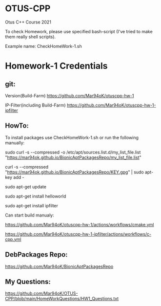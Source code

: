 # OTUS-CPP
Otus C++ Course 2021

To check Homework, please use specified bash-script (I've tried to make them really shell scripts).

Example name:
CheckHomeWork-1.sh  


Homework-1 Credentials
=

git:
--
Version(Build-Farm)
https://github.com/Mar94oK/otuscpp-hw-1

IP-Filter(including Build-Farm)
https://github.com/Mar94oK/otuscpp-hw-1-ipfilter

HowTo:
--
To install packages use CheckHomeWork-1.sh or run the following manually:

sudo curl -s --compressed -o /etc/apt/sources.list.d/my_list_file.list "https://mar94ok.github.io/BionicAptPackagesRepo/my_list_file.list"

curl -s --compressed "https://mar94ok.github.io/BionicAptPackagesRepo/KEY.gpg" | sudo apt-key add -

sudo apt-get update

sudo apt-get install helloworld

sudo apt-get install ipfilter

Can start build manualy:

https://github.com/Mar94oK/otuscpp-hw-1/actions/workflows/cmake.yml

https://github.com/Mar94oK/otuscpp-hw-1-ipfilter/actions/workflows/c-cpp.yml

DebPackages Repo:
--
https://github.com/Mar94oK/BionicAptPackagesRepo

My Questions:
--
https://github.com/Mar94oK/OTUS-CPP/blob/main/HomeWorkQuestions/HW1_Questions.txt
